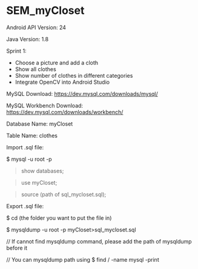 # SEM_myCloset


Android API Version: 24

Java Version: 1.8

Sprint 1:
- Choose a picture and add a cloth
- Show all clothes
- Show number of clothes in different categories
- Integrate OpenCV into Android Studio


MySQL Download: https://dev.mysql.com/downloads/mysql/

MySQL Workbench Download: https://dev.mysql.com/downloads/workbench/


Database Name: myCloset

Table Name: clothes

Import .sql file:

$ mysql -u root -p

> show databases;

> use myCloset;

> source (path of sql_mycloset.sql);


Export .sql file:

$ cd (the folder you want to put the file in)

$ mysqldump -u root -p myCloset>sql_mycloset.sql

// If cannot find mysqldump command, please add the path of mysqldump before it

// You can mysqldump path using $ find  / -name mysql -print

